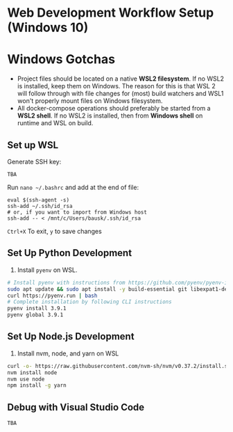# Web Development Workflow Setup (Windows 10)

# Windows Gotchas

- Project files should be located on a native **WSL2 filesystem**. If no WSL2 is installed, keep them on Windows. The reason for this is that WSL 2 will follow through with file changes for (most) build watchers and WSL1 won't properly mount files on Windows filesystem.
- All docker-compose operations should preferably be started from a **WSL2 shell**. If no WSL2 is installed, then from **Windows shell** on runtime and WSL on build.


## Set up WSL

Generate SSH key:
```
TBA
```

Run `nano ~/.bashrc` and add at the end of file:

```
eval $(ssh-agent -s)
ssh-add ~/.ssh/id_rsa
# or, if you want to import from Windows host
ssh-add -- < /mnt/c/Users/bausk/.ssh/id_rsa
```

`Ctrl+X` To exit, `y` to save changes

## Set Up Python Development

1. Install `pyenv` on WSL.

``` bash
# Install pyenv with instructions from https://github.com/pyenv/pyenv-installer, currently:
sudo apt update && sudo apt install -y build-essential git libexpat1-dev libssl-dev zlib1g-dev libncurses5-dev libbz2-dev liblzma-dev libsqlite3-dev libffi-dev tcl-dev linux-headers-generic libgdbm-dev libreadline-dev tk tk-dev
curl https://pyenv.run | bash
# Complete installation by following CLI instructions
pyenv install 3.9.1
pyenv global 3.9.1

```

## Set Up Node.js Development

1. Install nvm, node, and yarn on WSL

``` bash
curl -o- https://raw.githubusercontent.com/nvm-sh/nvm/v0.37.2/install.sh | bash
nvm install node
nvm use node
npm install -g yarn
```

## Debug with Visual Studio Code

```
TBA
```
